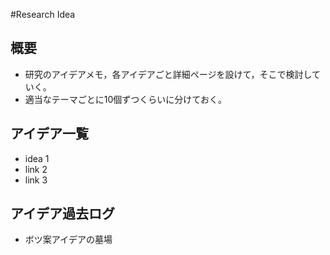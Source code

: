 #Research Idea

## 概要

* 研究のアイデアメモ，各アイデアごと詳細ページを設けて，そこで検討していく。
* 適当なテーマごとに10個ずつくらいに分けておく。

## アイデア一覧

* idea 1
* link 2
* link 3

## アイデア過去ログ
* ボツ案アイデアの墓場